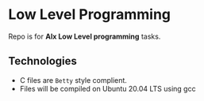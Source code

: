 # Low Level Programming
Repo is for **Alx Low Level programming** tasks.


## Technologies
* C files are `Betty` style complient.
* Files will be compiled on Ubuntu 20.04 LTS using gcc

